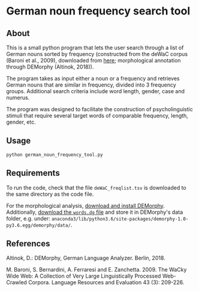 # German noun frequency search tool

## About

This is a small python program that lets the user search through a list of German nouns sorted by frequency (constructed from the deWaC corpus (Baroni et al., 2009), downloaded from [here](https://wacky.sslmit.unibo.it/doku.php?id=frequency_lists); morphological annotation through DEMorphy (Altinok, 2018)).

The program takes as input either a noun or a frequency and retrieves German nouns that are similar in frequency, divided into 3 frequency groups. Additional search criteria include word length, gender, case and numerus.

The program was designed to facilitate the construction of psycholinguistic stimuli that require several target words of comparable frequency, length, gender, etc.

## Usage

`python german_noun_frequency_tool.py `

## Requirements

To run the code, check that the file `deWaC_freqlist.tsv` is downloaded to the same directory as the code file.

For the morphological analysis, [download and install DEMorphy](https://github.com/DuyguA/DEMorphy).
Additionally, [download the `words.dg` file](https://github.com/DuyguA/DEMorphy/blob/master/demorphy/data/words.dg) and store it in DEMorphy's data folder, e.g. under:
`anaconda3/lib/python3.6/site-packages/demorphy-1.0-py3.6.egg/demorphy/data/`.

## References

Altinok, D.: DEMorphy, German Language Analyzer. Berlin, 2018.

M. Baroni, S. Bernardini, A. Ferraresi and E. Zanchetta. 2009. The WaCky Wide Web: A Collection of Very Large Linguistically Processed Web-Crawled Corpora. Language Resources and Evaluation 43 (3): 209-226.
